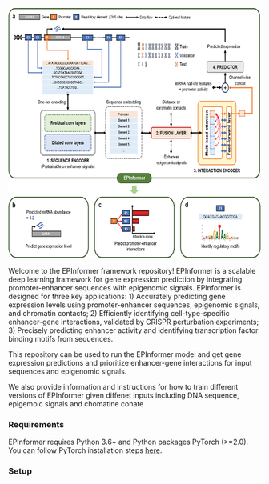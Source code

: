 <p align="center">
  <img height="500" src="images/EPInformer.png">
</p>

Welcome to the EPInformer framework repository! EPInformer is a scalable deep learning framework for gene expression prediction by integrating promoter-enhancer sequences with epigenomic signals. EPInformer is designed for three key applications: 1) Accurately predicting gene expression levels using promoter-enhancer sequences, epigenomic signals, and chromatin contacts; 2) Efficiently identifying cell-type-specific enhancer-gene interactions, validated by CRISPR perturbation experiments; 3) Precisely predicting enhancer activity and identifying transcription factor binding motifs from sequences.

This repository can be used to run the EPInformer model and get gene expression predictions and prioritize enhancer-gene interactions for input sequences and epigenomic signals.

We also provide information and instructions for how to train different versions of EPInformer given diffenet inputs including DNA sequence, epigemoic signals and chomatine conate

### Requirements

EPInformer requires Python 3.6+ and Python packages PyTorch (>=2.0). You can follow PyTorch installation steps [here](https://pytorch.org/get-started/locally/).

### Setup
